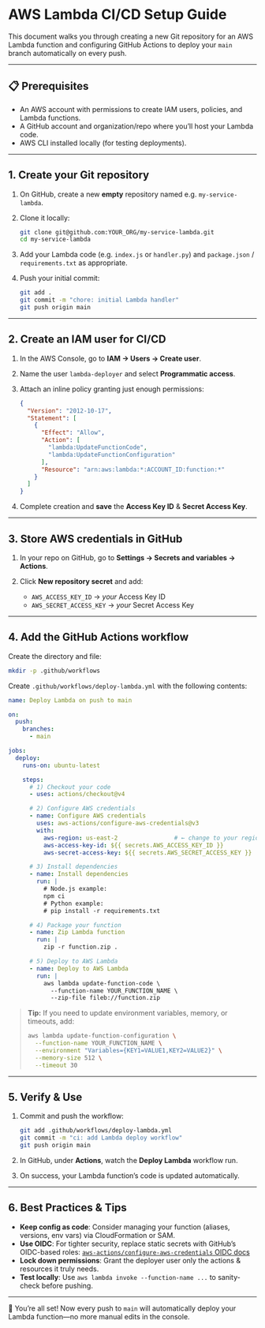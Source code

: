# AWS Lambda CI/CD Setup Guide

This document walks you through creating a new Git repository for an AWS Lambda function and configuring GitHub Actions to deploy your `main` branch automatically on every push.

---

## 📋 Prerequisites

* An AWS account with permissions to create IAM users, policies, and Lambda functions.
* A GitHub account and organization/repo where you’ll host your Lambda code.
* AWS CLI installed locally (for testing deployments).

---

## 1. Create your Git repository

1. On GitHub, create a new **empty** repository named e.g. `my-service-lambda`.
2. Clone it locally:

   ```bash
   git clone git@github.com:YOUR_ORG/my-service-lambda.git
   cd my-service-lambda
   ```
3. Add your Lambda code (e.g. `index.js` or `handler.py`) and `package.json` / `requirements.txt` as appropriate.
4. Push your initial commit:

   ```bash
   git add .
   git commit -m "chore: initial Lambda handler"
   git push origin main
   ```

---

## 2. Create an IAM user for CI/CD

1. In the AWS Console, go to **IAM → Users → Create user**.
2. Name the user `lambda-deployer` and select **Programmatic access**.
3. Attach an inline policy granting just enough permissions:

   ```json
   {
     "Version": "2012-10-17",
     "Statement": [
       {
         "Effect": "Allow",
         "Action": [
           "lambda:UpdateFunctionCode",
           "lambda:UpdateFunctionConfiguration"
         ],
         "Resource": "arn:aws:lambda:*:ACCOUNT_ID:function:*"
       }
     ]
   }
   ```
4. Complete creation and **save** the **Access Key ID** & **Secret Access Key**.

---

## 3. Store AWS credentials in GitHub

1. In your repo on GitHub, go to **Settings → Secrets and variables → Actions**.
2. Click **New repository secret** and add:

   * `AWS_ACCESS_KEY_ID` → *your* Access Key ID
   * `AWS_SECRET_ACCESS_KEY` → *your* Secret Access Key

---

## 4. Add the GitHub Actions workflow

Create the directory and file:

```bash
mkdir -p .github/workflows
```

Create `.github/workflows/deploy-lambda.yml` with the following contents:

```yaml
name: Deploy Lambda on push to main

on:
  push:
    branches:
      - main

jobs:
  deploy:
    runs-on: ubuntu-latest

    steps:
      # 1) Checkout your code
      - uses: actions/checkout@v4

      # 2) Configure AWS credentials
      - name: Configure AWS credentials
        uses: aws-actions/configure-aws-credentials@v3
        with:
          aws-region: us-east-2                # ← change to your region
          aws-access-key-id: ${{ secrets.AWS_ACCESS_KEY_ID }}
          aws-secret-access-key: ${{ secrets.AWS_SECRET_ACCESS_KEY }}

      # 3) Install dependencies
      - name: Install dependencies
        run: |
          # Node.js example:
          npm ci
          # Python example:
          # pip install -r requirements.txt

      # 4) Package your function
      - name: Zip Lambda function
        run: |
          zip -r function.zip .

      # 5) Deploy to AWS Lambda
      - name: Deploy to AWS Lambda
        run: |
          aws lambda update-function-code \
            --function-name YOUR_FUNCTION_NAME \
            --zip-file fileb://function.zip
```

> **Tip:** If you need to update environment variables, memory, or timeouts, add:
>
> ```bash
> aws lambda update-function-configuration \
>   --function-name YOUR_FUNCTION_NAME \
>   --environment "Variables={KEY1=VALUE1,KEY2=VALUE2}" \
>   --memory-size 512 \
>   --timeout 30
> ```

---

## 5. Verify & Use

1. Commit and push the workflow:

   ```bash
   git add .github/workflows/deploy-lambda.yml
   git commit -m "ci: add Lambda deploy workflow"
   git push origin main
   ```
2. In GitHub, under **Actions**, watch the **Deploy Lambda** workflow run.
3. On success, your Lambda function’s code is updated automatically.

---

## 6. Best Practices & Tips

* **Keep config as code**: Consider managing your function (aliases, versions, env vars) via CloudFormation or SAM.
* **Use OIDC**: For tighter security, replace static secrets with GitHub’s OIDC-based roles:
  [`aws-actions/configure-aws-credentials` OIDC docs](https://github.com/aws-actions/configure-aws-credentials#permissions)
* **Lock down permissions**: Grant the deployer user only the actions & resources it truly needs.
* **Test locally**: Use `aws lambda invoke --function-name ...` to sanity-check before pushing.

---

🎉 You’re all set! Now every push to `main` will automatically deploy your Lambda function—no more manual edits in the console.

